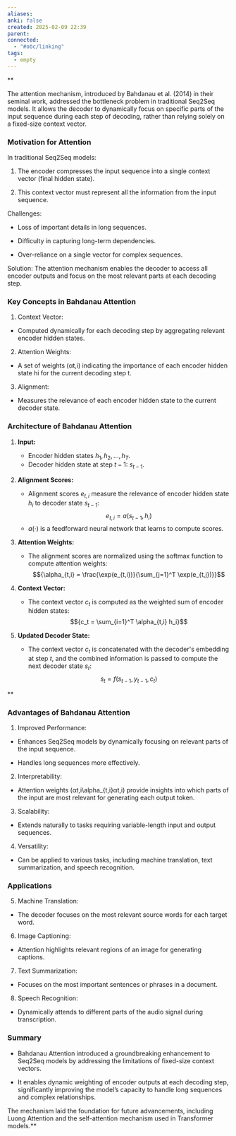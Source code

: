 ```yaml
---
aliases: 
anki: false
created: 2025-02-09 22:39
parent:
connected:
  - "#обс/linking"
tags:
  - empty
---
```

**

The attention mechanism, introduced by Bahdanau et al. (2014) in their seminal work, addressed the bottleneck problem in traditional Seq2Seq models. It allows the decoder to dynamically focus on specific parts of the input sequence during each step of decoding, rather than relying solely on a fixed-size context vector.

### Motivation for Attention

In traditional Seq2Seq models:

1. The encoder compresses the input sequence into a single context vector (final hidden state).
    
2. This context vector must represent all the information from the input sequence.
    

Challenges:

- Loss of important details in long sequences.
    
- Difficulty in capturing long-term dependencies.
    
- Over-reliance on a single vector for complex sequences.
    

Solution: The attention mechanism enables the decoder to access all encoder outputs and focus on the most relevant parts at each decoding step.

### Key Concepts in Bahdanau Attention

1. Context Vector:
    

- Computed dynamically for each decoding step by aggregating relevant encoder hidden states.
    

2. Attention Weights:
    

- A set of weights (αt,i) indicating the importance of each encoder hidden state hi​ for the current decoding step t.
    

3. Alignment:
    

- Measures the relevance of each encoder hidden state to the current decoder state.
    

### Architecture of Bahdanau Attention

1. **Input:**
   - Encoder hidden states ${h_1, h_2, \dots, h_T}$.
   - Decoder hidden state at step $t-1$: ${s_{t-1}}$.

2. **Alignment Scores:**
   - Alignment scores ${e_{t,i}}$ measure the relevance of encoder hidden state ${h_i}$ to decoder state ${s_{t-1}}$:
     $${e_{t,i} = a(s_{t-1}, h_i)}$$
   - ${a(\cdot)}$ is a feedforward neural network that learns to compute scores.

3. **Attention Weights:**
   - The alignment scores are normalized using the softmax function to compute attention weights:
     $${\alpha_{t,i} = \frac{\exp(e_{t,i})}{\sum_{j=1}^T \exp(e_{t,j})}}$$

4. **Context Vector:**
   - The context vector ${c_t}$ is computed as the weighted sum of encoder hidden states:
     $${c_t = \sum_{i=1}^T \alpha_{t,i} h_i}$$

5. **Updated Decoder State:**
   - The context vector ${c_t}$ is concatenated with the decoder's embedding at step ${t}$, and the combined information is passed to compute the next decoder state ${s_t}$:
     $${s_t = f(s_{t-1}, y_{t-1}, c_t)}$$

**

### Advantages of Bahdanau Attention

1. Improved Performance:
    

- Enhances Seq2Seq models by dynamically focusing on relevant parts of the input sequence.
    
- Handles long sequences more effectively.
    

2. Interpretability:
    

- Attention weights (αt,i\alpha_{t,i}αt,i​) provide insights into which parts of the input are most relevant for generating each output token.
    

3. Scalability:
    

- Extends naturally to tasks requiring variable-length input and output sequences.
    

4. Versatility:
    

- Can be applied to various tasks, including machine translation, text summarization, and speech recognition.
    

### Applications

5. Machine Translation:
    

- The decoder focuses on the most relevant source words for each target word.
    

6. Image Captioning:
    

- Attention highlights relevant regions of an image for generating captions.
    

7. Text Summarization:
    

- Focuses on the most important sentences or phrases in a document.
    

8. Speech Recognition:
    

- Dynamically attends to different parts of the audio signal during transcription.
    

### Summary

- Bahdanau Attention introduced a groundbreaking enhancement to Seq2Seq models by addressing the limitations of fixed-size context vectors.
    
- It enables dynamic weighting of encoder outputs at each decoding step, significantly improving the model’s capacity to handle long sequences and complex relationships.
    

The mechanism laid the foundation for future advancements, including Luong Attention and the self-attention mechanism used in Transformer models.**